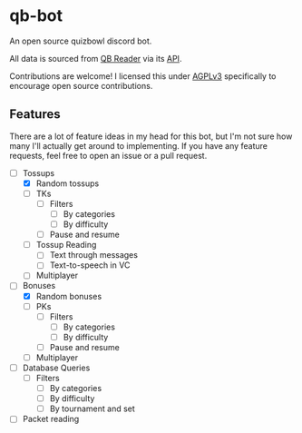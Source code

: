# qb-bot

An open source quizbowl discord bot.

All data is sourced from [QB Reader](https://www.qbreader.org/) via its [API](https://www.qbreader.org/api-info).

Contributions are welcome! I licensed this under [AGPLv3](./LICENSE) specifically to encourage open source contributions.

## Features

There are a lot of feature ideas in my head for this bot, but I'm not sure how many I'll actually get around to implementing.
If you have any feature requests, feel free to open an issue or a pull request.

- [ ] Tossups
  - [x] Random tossups
  - [ ] TKs
    - [ ] Filters
      - [ ] By categories
      - [ ] By difficulty
    - [ ] Pause and resume
  - [ ] Tossup Reading
    - [ ] Text through messages
    - [ ] Text-to-speech in VC
  - [ ] Multiplayer
- [ ] Bonuses
  - [x] Random bonuses
  - [ ] PKs
    - [ ] Filters
      - [ ] By categories
      - [ ] By difficulty
    - [ ] Pause and resume
  - [ ] Multiplayer
- [ ] Database Queries
  - [ ] Filters
    - [ ] By categories
    - [ ] By difficulty
    - [ ] By tournament and set
- [ ] Packet reading

